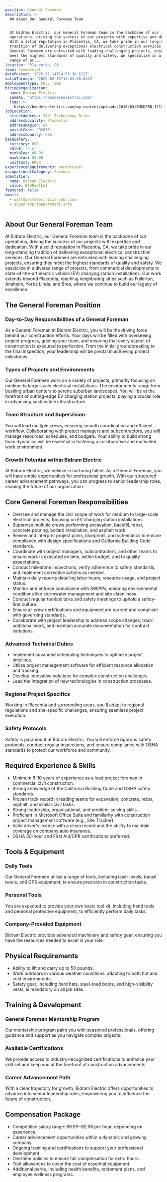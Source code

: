 ```yaml
---
position: General Foreman
description: >-
  ## About Our General Foreman Team


  At Bidram Electric, our General Foreman team is the backbone of our
  operations, driving the success of our projects with expertise and dedication.
  With a solid reputation in Placentia, CA, we take pride in our long-standing
  tradition of delivering exceptional electrical construction services. Our
  General Foremen are entrusted with leading challenging projects, ensuring they
  meet the highest standards of quality and safety. We specialize in a diverse
  range of pr...
location: 'Placentia, CA'
team: Commercial
datePosted: '2025-01-14T14:53:38.612Z'
validThrough: '2025-02-13T14:53:38.612Z'
employmentType: FULL_TIME
hiringOrganization:
  name: Bidram Electric
  sameAs: 'https://bmodernelectric.com/'
  logo: >-
    https://bmodernelectric.com/wp-content/uploads/2018/03/BMODERN_1212-e1595396794929.png
jobLocation:
  streetAddress: 3841 Technology Drive
  addressLocality: Placentia
  addressRegion: CA
  postalCode: '92870'
  addressCountry: USA
baseSalary:
  currency: USD
  value: 74.5
  minValue: 66.93
  maxValue: 82.06
  unitText: HOUR
experienceRequirements: seniorLevel
occupationalCategory: Foreman
identifier:
  name: Bidram Electric
  value: BIDRoofku1
featured: false
email:
  - will@bestelectricianjobs.com
  - support@primepartners.info
---
```




## About Our General Foreman Team

At Bidram Electric, our General Foreman team is the backbone of our operations, driving the success of our projects with expertise and dedication. With a solid reputation in Placentia, CA, we take pride in our long-standing tradition of delivering exceptional electrical construction services. Our General Foremen are entrusted with leading challenging projects, ensuring they meet the highest standards of quality and safety. We specialize in a diverse range of projects, from commercial developments to state-of-the-art electric vehicle (EV) charging station installations. Our work extends beyond Placentia, reaching neighboring cities such as Fullerton, Anaheim, Yorba Linda, and Brea, where we continue to build our legacy of excellence.

## The General Foreman Position

### Day-to-Day Responsibilities of a General Foreman

As a General Foreman at Bidram Electric, you will be the driving force behind our construction efforts. Your days will be filled with overseeing project progress, guiding your team, and ensuring that every aspect of construction is executed to perfection. From the initial groundbreaking to the final inspection, your leadership will be pivotal in achieving project milestones.

### Types of Projects and Environments

Our General Foremen work on a variety of projects, primarily focusing on medium to large-scale electrical installations. The environments range from bustling urban centers to serene suburban landscapes. You will be at the forefront of cutting-edge EV charging station projects, playing a crucial role in advancing sustainable infrastructure.

### Team Structure and Supervision

You will lead multiple crews, ensuring smooth coordination and efficient workflow. Collaborating with project managers and subcontractors, you will manage resources, schedules, and budgets. Your ability to build strong team dynamics will be essential in fostering a collaborative and motivated work environment.

### Growth Potential within Bidram Electric

At Bidram Electric, we believe in nurturing talent. As a General Foreman, you will have ample opportunities for professional growth. With our structured career advancement pathways, you can progress to senior leadership roles, shaping the future of our organization.

## Core General Foreman Responsibilities

- Oversee and manage the civil scope of work for medium to large-scale electrical projects, focusing on EV charging station installations.
- Supervise multiple crews performing excavation, backfill, rebar, concrete pouring, bollard installation, and asphalt work.
- Review and interpret project plans, blueprints, and schematics to ensure compliance with design specifications and California Building Code standards.
- Coordinate with project managers, subcontractors, and other teams to ensure work is executed on time, within budget, and to quality expectations.
- Conduct milestone inspections, verify adherence to safety standards, and implement corrective actions as needed.
- Maintain daily reports detailing labor hours, resource usage, and project status.
- Monitor and enforce compliance with SWIPPs, ensuring environmental conditions like stormwater management and site cleanliness.
- Conduct regular toolbox talks and safety meetings to uphold a safety-first culture.
- Ensure all crew certifications and equipment are current and compliant with governing standards.
- Collaborate with project leadership to address scope changes, track additional work, and maintain accurate documentation for contract variations.

### Advanced Technical Duties

- Implement advanced scheduling techniques to optimize project timelines.
- Utilize project management software for efficient resource allocation and tracking.
- Develop innovative solutions for complex construction challenges.
- Lead the integration of new technologies in construction processes.

### Regional Project Specifics

Working in Placentia and surrounding areas, you'll adapt to regional regulations and site-specific challenges, ensuring seamless project execution.

### Safety Protocols

Safety is paramount at Bidram Electric. You will enforce rigorous safety protocols, conduct regular inspections, and ensure compliance with OSHA standards to protect our workforce and community.

## Required Experience & Skills

- Minimum 8-10 years of experience as a lead project foreman in commercial civil construction.
- Strong knowledge of the California Building Code and OSHA safety standards.
- Proven track record in leading teams for excavation, concrete, rebar, asphalt, and similar civil tasks.
- Strong leadership, organizational, and problem-solving skills.
- Proficient in Microsoft Office Suite and familiarity with construction project management software (e.g., Site Tracker).
- Valid driver's license with a clean record and the ability to maintain coverage on company auto insurance.
- OSHA 30-hour and First Aid/CPR certifications preferred.

## Tools & Equipment

### Daily Tools

Our General Foremen utilize a range of tools, including laser levels, transit levels, and GPS equipment, to ensure precision in construction tasks.

### Personal Tools

You are expected to provide your own basic tool kit, including hand tools and personal protective equipment, to efficiently perform daily tasks.

### Company-Provided Equipment

Bidram Electric provides advanced machinery and safety gear, ensuring you have the resources needed to excel in your role.

## Physical Requirements

- Ability to lift and carry up to 50 pounds.
- Work outdoors in various weather conditions, adapting to both hot and cold environments.
- Safety gear, including hard hats, steel-toed boots, and high-visibility vests, is mandatory on all job sites.

## Training & Development

### General Foreman Mentorship Program

Our mentorship program pairs you with seasoned professionals, offering guidance and support as you navigate complex projects.

### Available Certifications

We provide access to industry-recognized certifications to enhance your skill set and keep you at the forefront of construction advancements.

### Career Advancement Path

With a clear trajectory for growth, Bidram Electric offers opportunities to advance into senior leadership roles, empowering you to influence the future of construction.

## Compensation Package

- Competitive salary range: $66.93-$82.06 per hour, depending on experience.
- Career advancement opportunities within a dynamic and growing company.
- Ongoing training and certifications to support your professional development.
- Overtime policies to ensure fair compensation for extra hours.
- Tool allowances to cover the cost of essential equipment.
- Additional perks, including health benefits, retirement plans, and employee wellness programs.